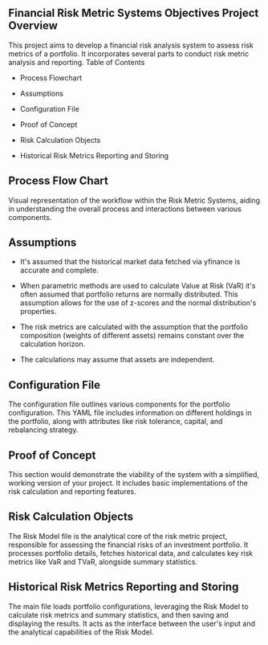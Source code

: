 ## Financial Risk Metric Systems Objectives Project Overview

This project aims to develop a financial risk analysis system to assess risk metrics of a portfolio. It incorporates several parts to conduct risk metric analysis and reporting.
Table of Contents

-	Process Flowchart

-	Assumptions 

-	Configuration File

-	Proof of Concept

-	Risk Calculation Objects 

-   Historical Risk Metrics Reporting and Storing

## Process Flow Chart

Visual representation of the workflow within the Risk Metric Systems, aiding in understanding the overall process and interactions between various components. 

## Assumptions 

- It's assumed that the historical market data fetched via yfinance is accurate and complete.

- When parametric methods are used to calculate Value at Risk (VaR) it's often assumed that portfolio returns are normally distributed. This assumption allows for the use of z-scores and the normal distribution's properties.

- The risk metrics are calculated with the assumption that the portfolio composition (weights of different assets) remains constant over the calculation horizon. 

- The calculations may assume that assets are independent. 


## Configuration File

The configuration file outlines various components for the portfolio configuration. This YAML file includes information on different holdings in the portfolio, along with attributes like risk tolerance, capital, and rebalancing strategy.
 
## Proof of Concept

This section would demonstrate the viability of the system with a simplified, working version of your project. It includes basic implementations of the risk calculation and reporting features.

## Risk Calculation Objects 

The Risk Model file is the analytical core of the risk metric project, responsible for assessing the financial risks of an investment portfolio. It processes portfolio details, fetches historical data, and calculates key risk metrics like VaR and TVaR, alongside summary statistics. 

## Historical Risk Metrics Reporting and Storing 

The main file loads portfolio configurations, leveraging the Risk Model to calculate risk metrics and summary statistics, and then saving and displaying the results. It acts as the interface between the user's input and the analytical capabilities of the Risk Model.



